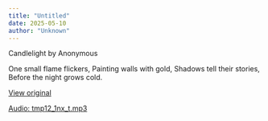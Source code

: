 ```yaml
---
title: "Untitled"
date: 2025-05-10
author: "Unknown"
---
```


Candlelight by Anonymous

One small flame flickers,
Painting walls with gold,
Shadows tell their stories,
Before the night grows cold.

[View original](https://t.me/c/2696929880/162)


[Audio: tmp12_1nx_t.mp3](files/tmp12_1nx_t.mp3)